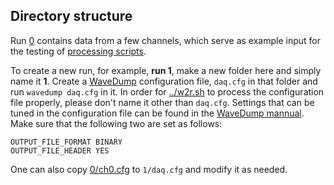 ## Directory structure

Run [0](0) contains data from a few channels, which serve as example input for the testing of [processing scripts](https://github.com/jintonic/toward).

To create a new run, for example, **run 1**,  make a new folder here and simply name it **1**. Create a [WaveDump][] configuration file, `daq.cfg` in that folder and run `wavedump daq.cfg` in it. In order for [../w2r.sh](../w2r.sh) to process the configuration file properly, please don't name it other than `daq.cfg`. Settings that can be tuned in the configuration file can be found in the [WaveDump mannual](https://usermanual.wiki/Document/UM2091WaveDumpUserManualrev13.87092449/view). Make sure that the following two are set as follows:

```
OUTPUT_FILE_FORMAT BINARY
OUTPUT_FILE_HEADER YES
```

One can also copy [0/ch0.cfg](0/ch0.cfg) to `1/daq.cfg` and modify it as needed.

[CAEN]:https://www.caen.it/
[WaveDump]:https://www.caen.it/products/caen-wavedump/
[DT5720]:https://www.caen.it/products/dt5720/
[TOWARD]:https://github.com/jintonic/toward
